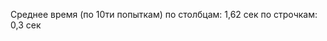 Среднее время (по 10ти попыткам) по столбцам: 1,62 сек
                                 по строчкам: 0,3 сек
